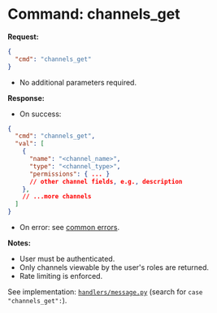 # Command: channels_get

**Request:**

```json
{
  "cmd": "channels_get"
}
```

- No additional parameters required.

**Response:**

- On success:

```json
{
  "cmd": "channels_get",
  "val": [
    {
      "name": "<channel_name>",
      "type": "<channel_type>",
      "permissions": { ... }
      // other channel fields, e.g., description
    },
    // ...more channels
  ]
}
```

- On error: see [common errors](../errors.md).

**Notes:**

- User must be authenticated.
- Only channels viewable by the user's roles are returned.
- Rate limiting is enforced.

See implementation: [`handlers/message.py`](../../handlers/message.py) (search for `case "channels_get":`).
